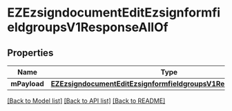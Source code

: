 # EZEzsigndocumentEditEzsignformfieldgroupsV1ResponseAllOf

## Properties
Name | Type | Description | Notes
------------ | ------------- | ------------- | -------------
**mPayload** | [**EZEzsigndocumentEditEzsignformfieldgroupsV1ResponseMPayload***](EZEzsigndocumentEditEzsignformfieldgroupsV1ResponseMPayload.md) |  | 

[[Back to Model list]](../README.md#documentation-for-models) [[Back to API list]](../README.md#documentation-for-api-endpoints) [[Back to README]](../README.md)


